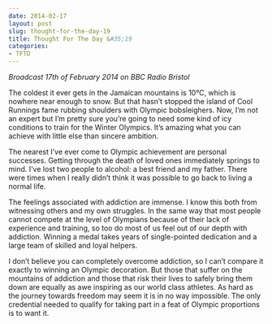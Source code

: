 ```yaml
---
date: 2014-02-17
layout: post
slug: thought-for-the-day-19
title: Thought For The Day &#35;19
categories:
- TFTD
---
```


*Broadcast 17th of February 2014 on BBC Radio Bristol*

The coldest it ever gets in the Jamaican mountains is 10°C, which is nowhere near enough to snow. But that hasn’t stopped the island of Cool Runnings fame rubbing shoulders with Olympic bobsleighers. Now, I’m not an expert but I’m pretty sure you’re going to need some kind of icy conditions to train for the Winter Olympics. It’s amazing what you can achieve with little else than sincere ambition.

The nearest I’ve ever come to Olympic achievement are personal successes. Getting through the death of loved ones immediately springs to mind. I’ve lost two people to alcohol: a best friend and my father. There were times when I really didn’t think it was possible to go back to living a normal life.

The feelings associated with addiction are immense. I know this both from witnessing others and my own struggles. In the same way that most people cannot compete at the level of Olympians because of their lack of experience and training, so too do most of us feel out of our depth with addiction. Winning a medal takes years of single-pointed dedication and a large team of skilled and loyal helpers.

I don’t believe you can completely overcome addiction, so I can’t compare it exactly to winning an Olympic decoration. But those that suffer on the mountains of addiction and those that risk their lives to safely bring them down are equally as awe inspiring as our world class athletes. As hard as the journey towards freedom may seem it is in no way impossible. The only credential needed to qualify for taking part in a feat of Olympic proportions is to want it.